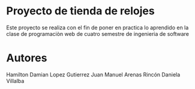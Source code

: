 # Proyecto de tienda de relojes
Este proyecto se realiza con el fin de poner en practica lo aprendido en la clase de programaciòn web de cuatro semestre de ingenieria de software

# Autores
Hamilton Damian Lopez Gutierrez
Juan Manuel Arenas Rincón
Daniela Villalba